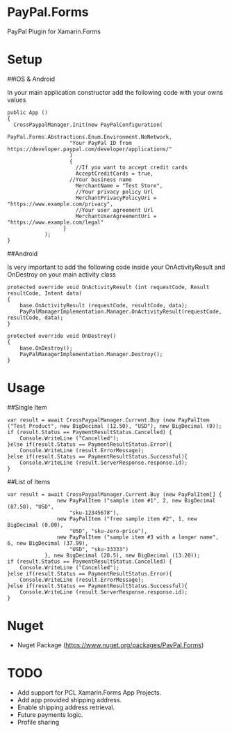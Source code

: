 # PayPal.Forms
PayPal Plugin for Xamarin.Forms

# Setup

##iOS & Android

In your main application constructor add the following code with your owns values
```
public App ()
{
  CrossPaypalManager.Init(new PayPalConfiguration(
					PayPal.Forms.Abstractions.Enum.Environment.NoNetwork,
					"Your PayPal ID from https://developer.paypal.com/developer/applications/"
					)
					{
					  //If you want to accept credit cards
					  AcceptCreditCards = true,
				  	//Your business name
					  MerchantName = "Test Store",
					  //Your privacy policy Url
					  MerchantPrivacyPolicyUri = "https://www.example.com/privacy",
					  //Your user agreement Url
					  MerchantUserAgreementUri = "https://www.example.com/legal"
				  }
			);
}
```
##Android

Is very important to add the following code inside your OnActivityResult and OnDestroy on your main activity class
```
protected override void OnActivityResult (int requestCode, Result resultCode, Intent data)
{
	base.OnActivityResult (requestCode, resultCode, data);
	PayPalManagerImplementation.Manager.OnActivityResult(requestCode, resultCode, data);
}

protected override void OnDestroy()
{
	base.OnDestroy();
	PayPalManagerImplementation.Manager.Destroy();
}
```

# Usage

##Single Item

```
var result = await CrossPaypalManager.Current.Buy (new PayPalItem ("Test Product", new BigDecimal (12.50), "USD"), new BigDecimal (0));
if (result.Status == PaymentResultStatus.Cancelled) {
	Console.WriteLine ("Cancelled");
}else if(result.Status == PaymentResultStatus.Error){
	Console.WriteLine (result.ErrorMessage);
}else if(result.Status == PaymentResultStatus.Successful){
	Console.WriteLine (result.ServerResponse.response.id);
}
```
##List of Items
```
var result = await CrossPaypalManager.Current.Buy (new PayPalItem[] {
				new PayPalItem ("sample item #1", 2, new BigDecimal (87.50), "USD",
					"sku-12345678"), 
				new PayPalItem ("free sample item #2", 1, new BigDecimal (0.00),
					"USD", "sku-zero-price"),
				new PayPalItem ("sample item #3 with a longer name", 6, new BigDecimal (37.99),
					"USD", "sku-33333") 
			}, new BigDecimal (20.5), new BigDecimal (13.20));
if (result.Status == PaymentResultStatus.Cancelled) {
	Console.WriteLine ("Cancelled");
}else if(result.Status == PaymentResultStatus.Error){
	Console.WriteLine (result.ErrorMessage);
}else if(result.Status == PaymentResultStatus.Successful){
	Console.WriteLine (result.ServerResponse.response.id);
}
```

# Nuget
* Nuget Package (https://www.nuget.org/packages/PayPal.Forms)


# TODO
* Add support for PCL Xamarin.Forms App Projects.
* Add app provided shipping address.
* Enable shipping address retrieval.
* Future payments logic.
* Profile sharing
